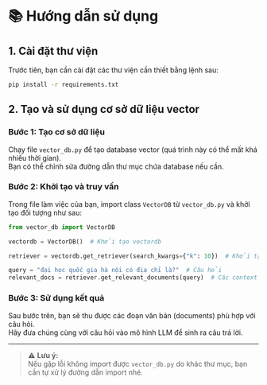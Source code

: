 # 📚 Hướng dẫn sử dụng

## 1. Cài đặt thư viện

Trước tiên, bạn cần cài đặt các thư viện cần thiết bằng lệnh sau:

```bash
pip install -r requirements.txt
```

## 2. Tạo và sử dụng cơ sở dữ liệu vector

### Bước 1: Tạo cơ sở dữ liệu

Chạy file `vector_db.py` để tạo database vector (quá trình này có thể mất khá nhiều thời gian).  
Bạn có thể chỉnh sửa đường dẫn thư mục chứa database nếu cần.

### Bước 2: Khởi tạo và truy vấn

Trong file làm việc của bạn, import class `VectorDB` từ `vector_db.py` và khởi tạo đối tượng như sau:

```python
from vector_db import VectorDB

vectordb = VectorDB()  # Khởi tạo vectordb

retriever = vectordb.get_retriever(search_kwargs={"k": 10})  # Khởi tạo retriever

query = "đại học quốc gia hà nội có địa chỉ là?"  # Câu hỏi
relevant_docs = retriever.get_relevant_documents(query)  # Các context thu được
```

### Bước 3: Sử dụng kết quả

Sau bước trên, bạn sẽ thu được các đoạn văn bản (documents) phù hợp với câu hỏi.  
Hãy đưa chúng cùng với câu hỏi vào mô hình LLM để sinh ra câu trả lời.

---

> ⚠️ **Lưu ý:**  
> Nếu gặp lỗi không import được `vector_db.py` do khác thư mục, bạn cần tự xử lý đường dẫn import nhé.
